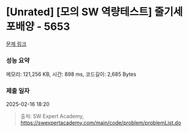 # [Unrated] [모의 SW 역량테스트] 줄기세포배양 - 5653 

[문제 링크](https://swexpertacademy.com/main/code/problem/problemDetail.do?contestProbId=AWXRJ8EKe48DFAUo) 

### 성능 요약

메모리: 121,256 KB, 시간: 898 ms, 코드길이: 2,685 Bytes

### 제출 일자

2025-02-16 18:20



> 출처: SW Expert Academy, https://swexpertacademy.com/main/code/problem/problemList.do